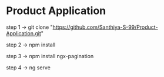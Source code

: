 # Product Application

step 1 -> git clone "https://github.com/Santhiya-S-99/Product-Application.git"

step 2 -> npm install

step 3 -> npm install ngx-pagination

step 4 -> ng serve
